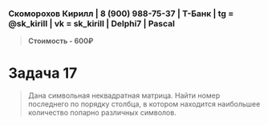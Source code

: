 ### Скоморохов Кирилл | 8 (900) 988-75-37 | Т-Банк | tg = @sk_kiriII  | vk = sk_kirill | Delphi7 | Pascal  

> **Стоимость - 600₽** 

# Задача 17  

> Дана символьная неквадратная матрица. Найти номер последнего по порядку 
> столбца, в котором находится наибольшее количество попарно различных символов.